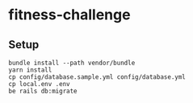 # fitness-challenge

## Setup

```
bundle install --path vendor/bundle
yarn install
cp config/database.sample.yml config/database.yml
cp local.env .env
be rails db:migrate
```
